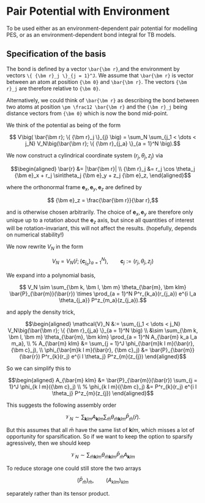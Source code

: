 

# Pair Potential with Environment

To be used either as an environment-dependent pair potential for modelling
PES, or as an environment-dependent bond integral for TB models.

## Specification of the basis

The bond is defined by a vector ``\bar{\bm r}``,and the environment by vectors ``\{ {\bm r}_j \}_{j = 1}^J``. We assume that ``\bar{\bm r}`` is vector between an atom at position ``{\bm 0}`` and ``\bar{\bm r}``. The vectors ``{\bm r}_j`` are therefore relative to ``{\bm 0}``.

Alternatively, we could think of ``\bar{\bm r}`` as describing the bond between two atoms at position ``\pm \frac12 \bar{\bm r}`` and the ``{\bm r}_j`` being distance vectors from ``{\bm 0}`` which is now the bond mid-point.

We think of the potential as being of the form
```math
   V\big( \bar{\bm r}; \{ {\bm r}_j \}_{j} \big)
   = \sum_N \sum_{j_1 < \dots < j_N}
   V_N\big(\bar{\bm r}; \{ {\bm r}_{j_a} \}_{a = 1}^N \big).
```
We now construct a cylindrical coordinate system $(r_j, \theta_j, z_j)$ via
```math
\begin{aligned}
  \bar{r} &= |\bar{\bm r}| \\
  {\bm r}_j &= r_j \cos \theta_j {\bm e}_x + r_j \sin\theta_j {\bm e}_y
               + z_j {\bm e}_z,
\end{aligned}
```
where the orthonormal frame ${\bm e}_x, {\bm e}_y, {\bm e}_z$ are defined by
```math
   {\bm e}_z = \frac{\bar{\bm r}}{\bar r},
```
and is otherwise chosen arbitrarily. The choice of ${\bm e}_x,{\bm e}_y$ are therefore only unique up to a rotation about the ${\bm e}_z$ axis, but since all quantities of interest will be rotation-invariant, this will not affect the results. (hopefully, depends on numerical stability!)

We now rewrite $V_N$ in the form
```math
   V_N = V_N\big(\bar r; \{ {\bm c}_{j_a} \}_{a = 1}^N \big),
   \qquad {\bm c}_j := (r_{j}, \theta_{j}, z_{j})
```
We expand into a polynomial basis,
```math
   V_N \sim \sum_{\bm k, \bm l, \bm m}
   \theta_{\bar{m}, \bm klm}
   \bar{P}_{\bar{m}}(\bar{r}) \times \prod_{a = 1}^N P^r_{k_a}(r_{j_a}) e^{i l_a \theta_{j_a}} P^z_{m_a}(z_{j_a}).
```
and apply the density trick,
```math
\begin{aligned}
   \mathcal{V}_N &:= \sum_{j_1 < \dots < j_N}
   V_N\big(\bar{\bm r}; \{ {\bm r}_{j_a} \}_{a = 1}^N \big)  \\
   &\sim
   \sum_{\bm k, \bm l, \bm m}
   \theta_{\bar{m}, \bm klm}
   \prod_{a = 1}^N
   A_{\bar{m} k_a l_a m_a}, \\
   %
   A_{\bar{m} klm} &=
      \sum_{j = 1}^J \phi_{\bar{m}k l m}(\bar{r}, {\bm c}_j), \\
   \phi_{\bar{m}k l m}(\bar{r}, {\bm c}_j)
      &= \bar{P}_{\bar{m}}(\bar{r}) P^r_{k}(r_j) e^{i l \theta_j} P^z_{m}(z_{j})
\end{aligned}
```
So we can simplify this to
```math
\begin{aligned}
   A_{\bar{m} klm}
   &=
   \bar{P}_{\bar{m}}(\bar{r})
   \sum_{j = 1}^J
   \phi_{k l m}({\bm c}_j) \\
   %
   \phi_{k l m}({\bm c}_j)
      &= P^r_{k}(r_j) e^{i l \theta_j} P^z_{m}(z_{j})
\end{aligned}
```

This suggests the following assembly order
```math
   \mathcal{V}_N
   \sim
   \sum_{\bm klm} A_{\bm klm} \sum_{\bar m} \theta_{\bar{m}\bm klm} \bar{P}_{\bar{m}}(\bar{r}).
```
But this assumes that all $\bar{m}$ have the same list of ${\bm klm}$, which misses a lot of opportunity for sparsification. So if we want to keep the option to sparsify agressively, then we should keep
```math
\mathcal{V}_N
\sim
\sum_{\bar{m} \bm klm} \theta_{\bar{m}\bm klm} \bar{P}_{\bar{m}} A_{\bm klm}
```
To reduce storage one could still store the two arrays
```math
      (\bar{P}_{\bar m})_{\bar m}, \qquad (A_{klm})_{klm}
```
separately rather than its tensor product.
